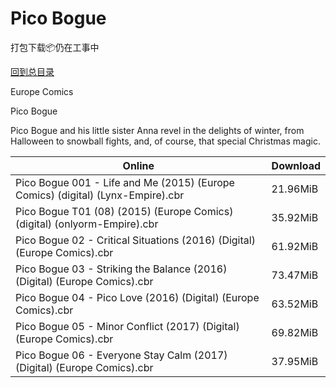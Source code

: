 # Pico Bogue

打包下载📦仍在工事中

[回到总目录](/Catalogs.md)

Europe Comics

Pico Bogue

Pico Bogue and his little sister Anna revel in the delights of winter, from Halloween to snowball fights, and, of course, that special Christmas magic.





Online | Download
--- | ---
Pico Bogue 001 - Life and Me (2015) (Europe Comics) (digital) (Lynx-Empire).cbr | 21.96MiB
Pico Bogue T01 (08) (2015) (Europe Comics) (digital) (onlyorm-Empire).cbr | 35.92MiB
Pico Bogue 02 - Critical Situations (2016) (Digital) (Europe Comics).cbr | 61.92MiB
Pico Bogue 03 - Striking the Balance (2016) (Digital) (Europe Comics).cbr | 73.47MiB
Pico Bogue 04 - Pico Love (2016) (Digital) (Europe Comics).cbr | 63.52MiB
Pico Bogue 05 - Minor Conflict (2017) (Digital) (Europe Comics).cbr | 69.82MiB
Pico Bogue 06 - Everyone Stay Calm (2017) (Digital) (Europe Comics).cbr | 37.95MiB